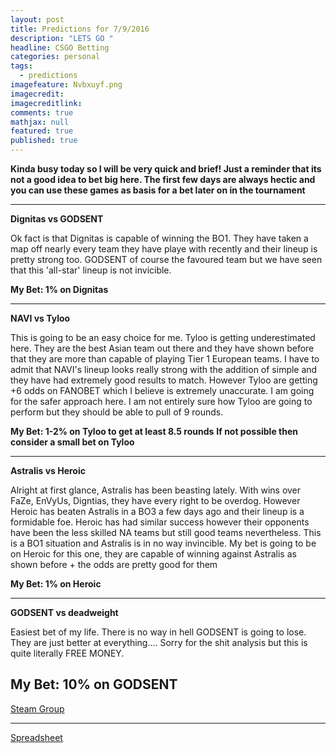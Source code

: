 ```yaml
---
layout: post
title: Predictions for 7/9/2016
description: "LETS GO "
headline: CSGO Betting
categories: personal
tags: 
  - predictions
imagefeature: Nvbxuyf.png
imagecredit: 
imagecreditlink: 
comments: true
mathjax: null
featured: true
published: true
---
```


**Kinda busy today so I will be very quick and brief! Just a reminder that its not a good idea to bet big here. The first few days are always hectic and you can use these games as basis for a bet later on in the tournament**

-------------------------------------------------------------------

**Dignitas vs GODSENT**

Ok fact is that Dignitas is capable of winning the BO1. They have taken a map off nearly every team they have playe with recently and their lineup is pretty strong too. 
GODSENT of course the favoured team but we have seen that this 'all-star' lineup is not invicible. 

**My Bet: 1% on Dignitas**

-------------------------------------------------------------------

**NAVI vs Tyloo**

This is going to be an easy choice for me. Tyloo is getting underestimated here. They are the best Asian team out there and they have shown before that they are more than capable of playing Tier 1 European teams. 
I have to admit that NAVI's lineup looks really strong with the addition of simple and they have had extremely good results to match. However Tyloo are getting +6 odds on FANOBET which I believe is extremely unaccurate. I am going for the safer approach here. I am not entirely sure how Tyloo are going to perform but they should be able to pull of 9 rounds.

**My Bet: 1-2% on Tyloo to get at least 8.5 rounds**
**If not possible then consider a small bet on Tyloo**

-------------------------------------------------------------------

**Astralis vs Heroic**

Alright at first glance, Astralis has been beasting lately. With wins over FaZe, EnVyUs, Digntias, they have every right to be overdog. However Heroic has beaten Astralis in a BO3 a few days ago and their lineup is a formidable foe. Heroic has had similar success however their opponents have been the less skilled NA teams but still good teams nevertheless. This is a BO1 situation and Astralis is in no way invincible. My bet is going to be on Heroic for this one, they are capable of winning against Astralis as shown before + the odds are pretty good for them

**My Bet: 1% on Heroic**


-------------------------------------------------------------------

**GODSENT vs deadweight**

Easiest bet of my life. There is no way in hell GODSENT is going to lose. They are just better at everything.... Sorry for the shit analysis but this is quite literally FREE MONEY.

**My Bet: 10% on GODSENT**
-------------------------------------------------------------------

[Steam Group](http://steamcommunity.com/groups/csgobetprofits)

-------------------------------------------------------------------
[Spreadsheet](https://docs.google.com/spreadsheets/d/13MlmHE2fm4qRCgWzPbshnqwbSToKvYS2b9pk_QHxgOo/edit#gid=0)
	
